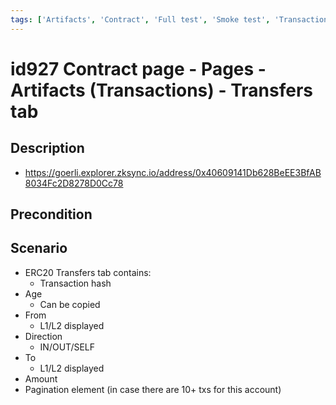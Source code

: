 ```yaml
---
tags: ['Artifacts', 'Contract', 'Full test', 'Smoke test', 'Transaction', 'Active']
---
```


# id927 Contract page - Pages - Artifacts (Transactions) -  Transfers tab

## Description
  - https://goerli.explorer.zksync.io/address/0x40609141Db628BeEE3BfAB8034Fc2D8278D0Cc78

## Precondition


## Scenario
- ERC20 Transfers tab contains:
    - Transaction hash
- Age
    - Can be copied
- From
    - L1/L2 displayed
- Direction
    - IN/OUT/SELF
- To
    - L1/L2 displayed
- Amount
- Pagination element (in case there are 10+ txs for this account)
